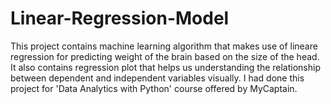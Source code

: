 # Linear-Regression-Model
This project contains machine learning algorithm that makes use of lineare regression for predicting weight of the brain based on the size of the head. It also contains regression plot that helps us understanding the relationship between dependent and independent variables visually. I had done this project for 'Data Analytics with Python' course offered by MyCaptain.
